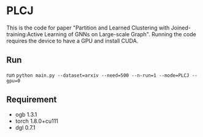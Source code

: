 # PLCJ
This is the code for paper "Partition and Learned Clustering with Joined-training:Active Learning of GNNs on Large-scale Graph". Running the code requires the device to have a GPU and install CUDA.

## Run
run `python main.py --dataset=arxiv --need=500 --n-run=1 --mode=PLCJ --gpu=0`

## Requirement
* ogb       1.3.1
* torch     1.8.0+cu111
* dgl       0.7.1
